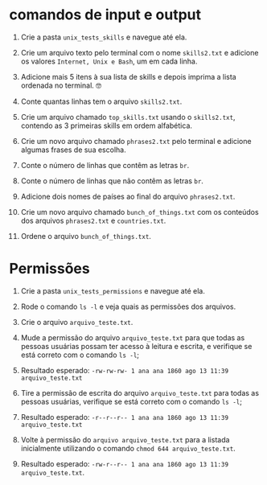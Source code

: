 # comandos de input e output

1. Crie a pasta `unix_tests_skills` e navegue até ela.

2. Crie um arquivo texto pelo terminal com o nome `skills2.txt` e adicione os valores `Internet, Unix e Bash`, um em cada linha.

3. Adicione mais 5 itens à sua lista de skills e depois imprima a lista ordenada no terminal. 🤓

4. Conte quantas linhas tem o arquivo `skills2.txt`.

5. Crie um arquivo chamado `top_skills.txt` usando o `skills2.txt`, contendo as 3 primeiras skills em ordem alfabética.

6. Crie um novo arquivo chamado `phrases2.txt` pelo terminal e adicione algumas frases de sua escolha.

7. Conte o número de linhas que contêm as letras `br`.

8. Conte o número de linhas que não contêm as letras `br`.

9. Adicione dois nomes de países ao final do arquivo `phrases2.txt`.

10. Crie um novo arquivo chamado `bunch_of_things.txt` com os conteúdos dos arquivos `phrases2.txt` e `countries.txt`.

11. Ordene o arquivo `bunch_of_things.txt`.


# Permissões

1. Crie a pasta `unix_tests_permissions` e navegue até ela.

2. Rode o comando `ls -l` e veja quais as permissões dos arquivos.

3. Crie o arquivo `arquivo_teste.txt`.

4. Mude a permissão do arquivo `arquivo_teste.txt` para que todas as pessoas usuárias possam ter acesso à leitura e escrita, e verifique se está correto com o comando `ls -l`;

5. Resultado esperado: `-rw-rw-rw- 1 ana ana 1860 ago 13 11:39 arquivo_teste.txt`

6. Tire a permissão de escrita do arquivo `arquivo_teste.txt` para todas as pessoas usuárias, verifique se está correto com o comando `ls -l`;

7. Resultado esperado: `-r--r--r-- 1 ana ana 1860 ago 13 11:39 arquivo_teste.txt`

8. Volte à permissão do `arquivo arquivo_teste.txt` para a listada inicialmente utilizando o comando `chmod 644 arquivo_teste.txt`.

9. Resultado esperado: `-rw-r--r-- 1 ana ana 1860 ago 13 11:39 arquivo_teste.txt`.